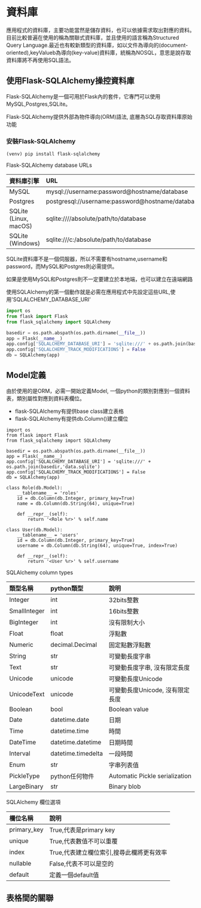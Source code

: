# 資料庫

應用程式的資料庫，主要功能當然是儲存資料，也可以依據需求取出對應的資料。目前比較普遍在使用的稱為關聯式資料庫，並且使用的語言稱為Structured Query Language.最近也有較新類型的資料庫，如以文件為導向的(document-oriented),keyValueb為導向(key-value)資料庫，統稱為NOSQL，意思是說存取資料庫將不再使用SQL語法。

## 使用Flask-SQLAlchemy操控資料庫
Flask-SQLAlchemy是一個可用於Flask內的套件，它專門可以使用MySQL,Postgres,SQLite。

Flask-SQLAlchemy提供外部為物件導向(ORM)語法, 底層為SQL存取資料庫原始功能

### 安裝Flask-SQLAlchemy

```
(venv) pip install flask-sqlalchemy
```

Flask-SQLAlchemy database URLs

| 資料庫引擎 | URL |
|:--|:--|
| MySQL | mysql://username:password@hostname/database |
| Postgres | postgresql://username:password@hostname/database |
| SQLite (Linux, macOS) | sqlite:////absolute/path/to/database |
| SQLite (Windows)| sqlite:///c:/absolute/path/to/database |

SQLite資料庫不是一個伺服器，所以不需要有hostname,username和password，而MySQL和Postgres則必需提供。

如果是使用MySQL和Postgres則不一定要建立於本地端，也可以建立在遠端網路

使用SQLAlchemy的第一個動作就是必需在應用程式中先設定這些URL,使用'SQLALCHEMY_DATABASE_URI'

```python
import os
from flask import Flask
from flask_sqlalchemy import SQLAlchemy

basedir = os.path.abspath(os.path.dirname(__file__))
app = Flask(__name__)
app.config['SQLALCHEMY_DATABASE_URI'] = 'sqlite:///' + os.path.join(basedir,'data.sqlite')
app.config['SQLALCHEMY_TRACK_MODIFICATIONS'] = False
db = SQLAlchemy(app)

```

## Model定義

由於使用的是ORM，必需一開始定義Model, 一個python的類別對應到一個資料表，類別屬性對應到資料表欄位。

- flask-SQLAlchemy有提供base class建立表格
- flask-SQLAlchemy有提供db.Column()建立欄位


```
import os
from flask import Flask
from flask_sqlalchemy import SQLAlchemy

basedir = os.path.abspath(os.path.dirname(__file__))
app = Flask(__name__)
app.config['SQLALCHEMY_DATABASE_URI'] = 'sqlite:///' + os.path.join(basedir,'data.sqlite')
app.config['SQLALCHEMY_TRACK_MODIFICATIONS'] = False
db = SQLAlchemy(app)

class Role(db.Model):
    __tablename__ = 'roles'
    id = db.Column(db.Integer, primary_key=True)
    name = db.Column(db.String(64), unique=True)

    def __repr__(self):
        return '<Role %r>' % self.name

class User(db.Model):
    __tablename__ = 'users'
    id = db.Column(db.Integer, primary_key=True)
    username = db.Column(db.String(64), unique=True, index=True)

    def __repr__(self):
        return '<User %r>' % self.username
```

SQLAlchemy column types

| 類型名稱 | python類型 | 說明 |
|:--|:--|:--|
| Integer | int | 32bits整數 |
| SmallInteger | int  | 16bits整數 |
| BigInteger | int | 沒有限制大小 |
| Float | float | 浮點數 |
| Numeric | decimal.Decimal | 固定點數浮點數 |
| String | str | 可變動長度字串 |
| Text | str | 可變動長度字串, 沒有限定長度 |
| Unicode | unicode | 可變動長度Unicode |
| UnicodeText | unicode | 可變動長度Unicode, 沒有限定長度 |
| Boolean | bool | Boolean value |
| Date | datetime.date | 日期 |
| Time | datetime.time | 時間 |
| DateTime | datetime.datetime | 日期時間 |
| Interval | datetime.timedelta | 一段時間 |
| Enum | str | 字串列表值 |
| PickleType | python任何物件 | Automatic Pickle serialization |
| LargeBinary | str | Binary blob |

SQLAlchemy 欄位選項

| 欄位名稱 | 說明 |
|:--|:--|
| primary_key | True,代表是primary key |
| unique | True,代表數值不可以重覆 |
| index |  True,代表建立欄位索引,搜尋此欄將更有效率|
| nullable | False,代表不可以是空的 |
| default |  定義一個default值|

## 表格間的關聯




